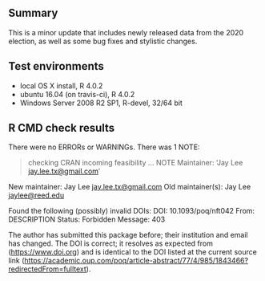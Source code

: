 ## Summary

This is a minor update that includes newly released data from the 2020 election, 
as well as some bug fixes and stylistic changes.

## Test environments
* local OS X install, R 4.0.2
* ubuntu 16.04 (on travis-ci), R 4.0.2
* Windows Server 2008 R2 SP1, R-devel, 32/64 bit

## R CMD check results
There were no ERRORs or WARNINGs. There was 1 NOTE:

> checking CRAN incoming feasibility ... NOTE
  Maintainer: ‘Jay Lee <jay.lee.tx@gmail.com>’
  
  New maintainer:
    Jay Lee <jay.lee.tx@gmail.com>
  Old maintainer(s):
    Jay Lee <jaylee@reed.edu>
  
  Found the following (possibly) invalid DOIs:
    DOI: 10.1093/poq/nft042
      From: DESCRIPTION
      Status: Forbidden
      Message: 403

The author has submitted this package before; their institution and email has 
changed. The DOI is correct; it resolves as expected from (https://www.doi.org) 
and is identical to the DOI listed at the current source link 
(https://academic.oup.com/poq/article-abstract/77/4/985/1843466?redirectedFrom=fulltext).
